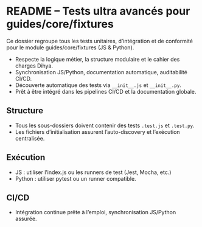 # README – Tests ultra avancés pour guides/core/fixtures

Ce dossier regroupe tous les tests unitaires, d’intégration et de conformité pour le module guides/core/fixtures (JS & Python).

- Respecte la logique métier, la structure modulaire et le cahier des charges Dihya.
- Synchronisation JS/Python, documentation automatique, auditabilité CI/CD.
- Découverte automatique des tests via `__init__.js` et `__init__.py`.
- Prêt à être intégré dans les pipelines CI/CD et la documentation globale.

## Structure
- Tous les sous-dossiers doivent contenir des tests `.test.js` et `.test.py`.
- Les fichiers d’initialisation assurent l’auto-discovery et l’exécution centralisée.

## Exécution
- JS : utiliser l’index.js ou les runners de test (Jest, Mocha, etc.)
- Python : utiliser pytest ou un runner compatible.

## CI/CD
- Intégration continue prête à l’emploi, synchronisation JS/Python assurée.
